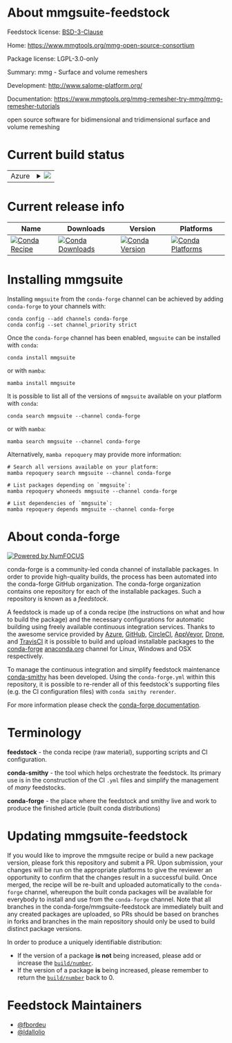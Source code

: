 About mmgsuite-feedstock
========================

Feedstock license: [BSD-3-Clause](https://github.com/conda-forge/mmgsuite-feedstock/blob/main/LICENSE.txt)

Home: https://www.mmgtools.org/mmg-open-source-consortium

Package license: LGPL-3.0-only

Summary: mmg - Surface and volume remeshers

Development: http://www.salome-platform.org/

Documentation: https://www.mmgtools.org/mmg-remesher-try-mmg/mmg-remesher-tutorials

open source software for bidimensional and tridimensional surface and volume remeshing


Current build status
====================


<table>
    
  <tr>
    <td>Azure</td>
    <td>
      <details>
        <summary>
          <a href="https://dev.azure.com/conda-forge/feedstock-builds/_build/latest?definitionId=18967&branchName=main">
            <img src="https://dev.azure.com/conda-forge/feedstock-builds/_apis/build/status/mmgsuite-feedstock?branchName=main">
          </a>
        </summary>
        <table>
          <thead><tr><th>Variant</th><th>Status</th></tr></thead>
          <tbody><tr>
              <td>linux_64</td>
              <td>
                <a href="https://dev.azure.com/conda-forge/feedstock-builds/_build/latest?definitionId=18967&branchName=main">
                  <img src="https://dev.azure.com/conda-forge/feedstock-builds/_apis/build/status/mmgsuite-feedstock?branchName=main&jobName=linux&configuration=linux%20linux_64_" alt="variant">
                </a>
              </td>
            </tr><tr>
              <td>osx_64</td>
              <td>
                <a href="https://dev.azure.com/conda-forge/feedstock-builds/_build/latest?definitionId=18967&branchName=main">
                  <img src="https://dev.azure.com/conda-forge/feedstock-builds/_apis/build/status/mmgsuite-feedstock?branchName=main&jobName=osx&configuration=osx%20osx_64_" alt="variant">
                </a>
              </td>
            </tr><tr>
              <td>win_64</td>
              <td>
                <a href="https://dev.azure.com/conda-forge/feedstock-builds/_build/latest?definitionId=18967&branchName=main">
                  <img src="https://dev.azure.com/conda-forge/feedstock-builds/_apis/build/status/mmgsuite-feedstock?branchName=main&jobName=win&configuration=win%20win_64_" alt="variant">
                </a>
              </td>
            </tr>
          </tbody>
        </table>
      </details>
    </td>
  </tr>
</table>

Current release info
====================

| Name | Downloads | Version | Platforms |
| --- | --- | --- | --- |
| [![Conda Recipe](https://img.shields.io/badge/recipe-mmgsuite-green.svg)](https://anaconda.org/conda-forge/mmgsuite) | [![Conda Downloads](https://img.shields.io/conda/dn/conda-forge/mmgsuite.svg)](https://anaconda.org/conda-forge/mmgsuite) | [![Conda Version](https://img.shields.io/conda/vn/conda-forge/mmgsuite.svg)](https://anaconda.org/conda-forge/mmgsuite) | [![Conda Platforms](https://img.shields.io/conda/pn/conda-forge/mmgsuite.svg)](https://anaconda.org/conda-forge/mmgsuite) |

Installing mmgsuite
===================

Installing `mmgsuite` from the `conda-forge` channel can be achieved by adding `conda-forge` to your channels with:

```
conda config --add channels conda-forge
conda config --set channel_priority strict
```

Once the `conda-forge` channel has been enabled, `mmgsuite` can be installed with `conda`:

```
conda install mmgsuite
```

or with `mamba`:

```
mamba install mmgsuite
```

It is possible to list all of the versions of `mmgsuite` available on your platform with `conda`:

```
conda search mmgsuite --channel conda-forge
```

or with `mamba`:

```
mamba search mmgsuite --channel conda-forge
```

Alternatively, `mamba repoquery` may provide more information:

```
# Search all versions available on your platform:
mamba repoquery search mmgsuite --channel conda-forge

# List packages depending on `mmgsuite`:
mamba repoquery whoneeds mmgsuite --channel conda-forge

# List dependencies of `mmgsuite`:
mamba repoquery depends mmgsuite --channel conda-forge
```


About conda-forge
=================

[![Powered by
NumFOCUS](https://img.shields.io/badge/powered%20by-NumFOCUS-orange.svg?style=flat&colorA=E1523D&colorB=007D8A)](https://numfocus.org)

conda-forge is a community-led conda channel of installable packages.
In order to provide high-quality builds, the process has been automated into the
conda-forge GitHub organization. The conda-forge organization contains one repository
for each of the installable packages. Such a repository is known as a *feedstock*.

A feedstock is made up of a conda recipe (the instructions on what and how to build
the package) and the necessary configurations for automatic building using freely
available continuous integration services. Thanks to the awesome service provided by
[Azure](https://azure.microsoft.com/en-us/services/devops/), [GitHub](https://github.com/),
[CircleCI](https://circleci.com/), [AppVeyor](https://www.appveyor.com/),
[Drone](https://cloud.drone.io/welcome), and [TravisCI](https://travis-ci.com/)
it is possible to build and upload installable packages to the
[conda-forge](https://anaconda.org/conda-forge) [anaconda.org](https://anaconda.org/)
channel for Linux, Windows and OSX respectively.

To manage the continuous integration and simplify feedstock maintenance
[conda-smithy](https://github.com/conda-forge/conda-smithy) has been developed.
Using the ``conda-forge.yml`` within this repository, it is possible to re-render all of
this feedstock's supporting files (e.g. the CI configuration files) with ``conda smithy rerender``.

For more information please check the [conda-forge documentation](https://conda-forge.org/docs/).

Terminology
===========

**feedstock** - the conda recipe (raw material), supporting scripts and CI configuration.

**conda-smithy** - the tool which helps orchestrate the feedstock.
                   Its primary use is in the construction of the CI ``.yml`` files
                   and simplify the management of *many* feedstocks.

**conda-forge** - the place where the feedstock and smithy live and work to
                  produce the finished article (built conda distributions)


Updating mmgsuite-feedstock
===========================

If you would like to improve the mmgsuite recipe or build a new
package version, please fork this repository and submit a PR. Upon submission,
your changes will be run on the appropriate platforms to give the reviewer an
opportunity to confirm that the changes result in a successful build. Once
merged, the recipe will be re-built and uploaded automatically to the
`conda-forge` channel, whereupon the built conda packages will be available for
everybody to install and use from the `conda-forge` channel.
Note that all branches in the conda-forge/mmgsuite-feedstock are
immediately built and any created packages are uploaded, so PRs should be based
on branches in forks and branches in the main repository should only be used to
build distinct package versions.

In order to produce a uniquely identifiable distribution:
 * If the version of a package **is not** being increased, please add or increase
   the [``build/number``](https://docs.conda.io/projects/conda-build/en/latest/resources/define-metadata.html#build-number-and-string).
 * If the version of a package **is** being increased, please remember to return
   the [``build/number``](https://docs.conda.io/projects/conda-build/en/latest/resources/define-metadata.html#build-number-and-string)
   back to 0.

Feedstock Maintainers
=====================

* [@fbordeu](https://github.com/fbordeu/)
* [@ldallolio](https://github.com/ldallolio/)

